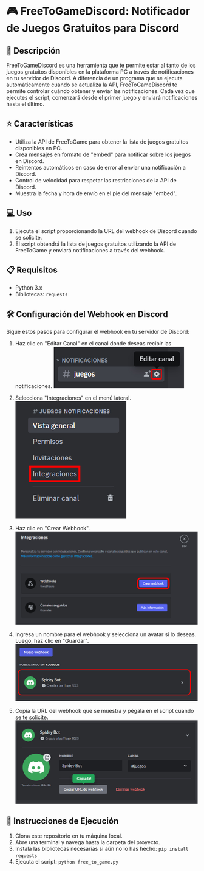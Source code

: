 # 🎮 FreeToGameDiscord: Notificador de Juegos Gratuitos para Discord

## 📄 Descripción

FreeToGameDiscord es una herramienta que te permite estar al tanto de los juegos gratuitos disponibles en la plataforma PC a través de notificaciones en tu servidor de Discord. A diferencia de un programa que se ejecuta automáticamente cuando se actualiza la API, FreeToGameDiscord te permite controlar cuándo obtener y enviar las notificaciones. Cada vez que ejecutes el script, comenzará desde el primer juego y enviará notificaciones hasta el último.


## ⭐ Características

- Utiliza la API de FreeToGame para obtener la lista de juegos gratuitos disponibles en PC.
- Crea mensajes en formato de "embed" para notificar sobre los juegos en Discord.
- Reintentos automáticos en caso de error al enviar una notificación a Discord.
- Control de velocidad para respetar las restricciones de la API de Discord.
- Muestra la fecha y hora de envío en el pie del mensaje "embed".

## 💻 Uso

1. Ejecuta el script proporcionando la URL del webhook de Discord cuando se solicite.
2. El script obtendrá la lista de juegos gratuitos utilizando la API de FreeToGame y enviará notificaciones a través del webhook.

## 📋 Requisitos

- Python 3.x
- Bibliotecas: `requests`

## 🛠️ Configuración del Webhook en Discord

Sigue estos pasos para configurar el webhook en tu servidor de Discord:

1. Haz clic en "Editar Canal" en el canal donde deseas recibir las notificaciones.
   ![Paso 1](https://raw.githubusercontent.com/cerotre/FreeToGameDiscord/main/img/1.jpg)

2. Selecciona "Integraciones" en el menú lateral.
   ![Paso 2](https://raw.githubusercontent.com/cerotre/FreeToGameDiscord/main/img/2.jpg)

3. Haz clic en "Crear Webhook".
   ![Paso 3](https://raw.githubusercontent.com/cerotre/FreeToGameDiscord/main/img/3.jpg)

4. Ingresa un nombre para el webhook y selecciona un avatar si lo deseas. Luego, haz clic en "Guardar".
   ![Paso 4](https://raw.githubusercontent.com/cerotre/FreeToGameDiscord/main/img/4.jpg)

5. Copia la URL del webhook que se muestra y pégala en el script cuando se te solicite.
   ![Paso 5](https://raw.githubusercontent.com/cerotre/FreeToGameDiscord/main/img/5.jpg)
   
## 🚀 Instrucciones de Ejecución

1. Clona este repositorio en tu máquina local.
2. Abre una terminal y navega hasta la carpeta del proyecto.
3. Instala las bibliotecas necesarias si aún no lo has hecho: `pip install requests`
4. Ejecuta el script: `python free_to_game.py`
